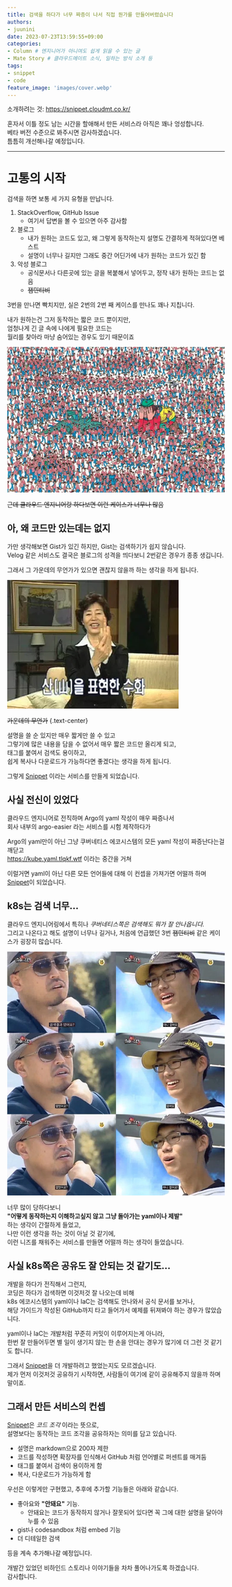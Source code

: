 ```yaml
---
title: 검색을 하다가 너무 짜증이 나서 직접 뭔가를 만들어버렸습니다
authors:
- juunini
date: 2023-07-23T13:59:55+09:00
categories:
- Column # 엔지니어가 아니여도 쉽게 읽을 수 있는 글
- Mate Story # 클라우드메이트 소식, 일하는 방식 소개 등
tags:
- snippet
- code
feature_image: 'images/cover.webp'
---
```


소개하려는 것: https://snippet.cloudmt.co.kr/  

혼자서 이틀 정도 남는 시간을 할애해서 만든 서비스라 아직은 꽤나 엉성합니다.  
베타 버전 수준으로 봐주시면 감사하겠습니다.  
틈틈히 개선해나갈 예정입니다.  

---

# 고통의 시작

검색을 하면 보통 세 가지 유형을 만납니다.

1. StackOverflow, GitHub Issue
    - 여기서 답변을 볼 수 있으면 아주 감사함
2. 블로그
    - 내가 원하는 코드도 있고, 왜 그렇게 동작하는지 설명도 간결하게 적혀있다면 베스트
    - 설명이 너무나 길지만 그래도 중간 어딘가에 내가 원하는 코드가 있긴 함
3. 악성 블로그
    - 공식문서나 다른곳에 있는 글을 복붙해서 넣어두고, 정작 내가 원하는 코드는 없음
    - ~~잼민티비~~

3번을 만나면 빡치지만, 실은 2번의 2번 째 케이스를 만나도 꽤나 지칩니다.  

내가 원하는건 그저 동작하는 짧은 코드 뿐이지만,  
엄청나게 긴 글 속에 나에게 필요한 코드는  
월리를 찾아라 마냥 숨어있는 경우도 있기 때문이죠

![](images/wheres_wally.webp)

~~근데 클라우드 엔지니어랑 하다보면 이런 케이스가 너무나 많음~~

## 아, 왜 코드만 있는데는 없지

가만 생각해보면 Gist가 있긴 하지만, Gist는 검색하기가 쉽지 않습니다.  
Velog 같은 서비스도 결국은 블로그의 성격을 띄다보니 2번같은 경우가 종종 생깁니다.

그래서 그 가운데의 무언가가 있으면 괜찮지 않을까 하는 생각을 하게 됩니다.  

![](images/middle_finger.webp)

~~가운데의 무언가~~
{.text-center}

설명을 쓸 순 있지만 매우 짧게만 쓸 수 있고  
그렇기에 많은 내용을 담을 수 없어서 매우 짧은 코드만 올리게 되고,  
태그를 붙여서 검색도 용이하고,  
쉽게 복사나 다운로드가 가능하다면 좋겠다는 생각을 하게 됩니다.  

그렇게 [Snippet] 이라는 서비스를 만들게 되었습니다.

## 사실 전신이 있었다

클라우드 엔지니어로 전직하며 Argo의 yaml 작성이 매우 짜증나서  
회사 내부의 argo-easier 라는 서비스를 시험 제작하다가  

Argo의 yaml만이 아닌 그냥 쿠버네티스 에코시스템의 모든 yaml 작성이 짜증난다는걸 깨닫고  
https://kube.yaml.tlqkf.wtf 이라는 중간을 거쳐  

이럴거면 yaml이 아닌 다른 모든 언어들에 대해 이 컨셉을 가져가면 어떨까 하며  
[Snippet]이 되었습니다.  

## k8s는 검색 너무...

클라우드 엔지니어링에서 특히나 *쿠버네티스쪽은 검색해도 뭐가 잘 안나옵니다.*  
그리고 나온다고 해도 설명이 너무나 길거나, 처음에 언급했던 3번 ~~잼민티비~~ 같은 케이스가 굉장히 많습니다.  

![](images/exist_not_exist.webp)

너무 많이 당하다보니  
**"어떻게 동작하는지 이해하고싶지 않고 그냥 돌아가는 yaml이나 제발"**  
하는 생각이 간절하게 들었고,  
나만 이런 생각을 하는 것이 아닐 것 같기에,  
이런 니즈를 채워주는 서비스를 만들면 어떨까 하는 생각이 들었습니다.  

## 사실 k8s쪽은 공유도 잘 안되는 것 같기도...

개발을 하다가 전직해서 그런지,  
코딩은 하다가 검색하면 이것저것 잘 나오는데 비해  
k8s 에코시스템의 yaml이나 IaC는 검색해도 안나와서 공식 문서를 보거나,  
해당 가이드가 작성된 GitHub까지 타고 들어가서 예제를 뒤져봐야 하는 경우가 많았습니다.  

yaml이나 IaC는 개발처럼 꾸준히 커밋이 이루어지는게 아니라,  
한번 잘 만들어두면 별 일이 생기지 않는 한 손을 안대는 경우가 많기에 더 그런 것 같기도 합니다.  

그래서 [Snippet]을 더 개발하려고 했었는지도 모르겠습니다.  
제가 먼저 이것저것 공유하기 시작하면, 사람들이 여기에 같이 공유해주지 않을까 하며 말이죠.  

## 그래서 만든 서비스의 컨셉

[Snippet]은 *코드 조각* 이라는 뜻으로,  
설명보다는 동작하는 코드 조각을 공유하자는 의미를 담고 있습니다.  

- 설명은 markdown으로 200자 제한
- 코드를 작성하면 확장자를 인식해서 GitHub 처럼 언어별로 퍼센트를 매겨둠
- 태그를 붙여서 검색이 용이하게 함
- 복사, 다운로드가 가능하게 함

우선은 이렇게만 구현했고, 추후에 추가할 기능들은 아래와 같습니다.

- 좋아요와 **"안돼요"** 기능.
    - 안돼요는 코드가 동작하지 않거나 잘못되어 있다면 꼭 그에 대한 설명을 달아야 누를 수 있음
- gist나 codesandbox 처럼 embed 기능
- 더 디테일한 검색

등을 계속 추가해나갈 예정입니다.  

개발간 있었던 비하인드 스토리나 이야기들을 차차 풀어나가도록 하겠습니다.  
감사합니다.

[Snippet]: https://snippet.cloudmt.co.kr/